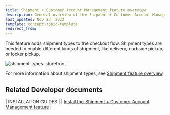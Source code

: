 ```yaml
---
title: Shipment + Customer Account Management feature overview
description: General overview of the Shipment + Customer Account Management feature
last_updated: Nov 23, 2023
template: concept-topic-template
redirect_from:
---
```


This feature adds shipment types to the checkout flow. Shipment types are needed to enable different kinds of shipment, like delivery, curbside pickup, or locker pickup.

![shipment-types-storefront](https://spryker.s3.eu-central-1.amazonaws.com/docs/pbc/all/carrier-management/base-shop/shipment-customer-account-management-feature-overview.md/shipment-types.png)


For more information about shipment types, see [Shipment feature overview](/docs/pbc/all/carrier-management/{{page.version}}/base-shop/shipment-feature-overview.html).


## Related Developer documents

| INSTALLATION GUIDES |
| [Install the Shipment + Customer Account Management feature](/docs/pbc/all/carrier-management/{{page.version}}/base-shop/shipment-customer-account-management-feature-overview.html) |
